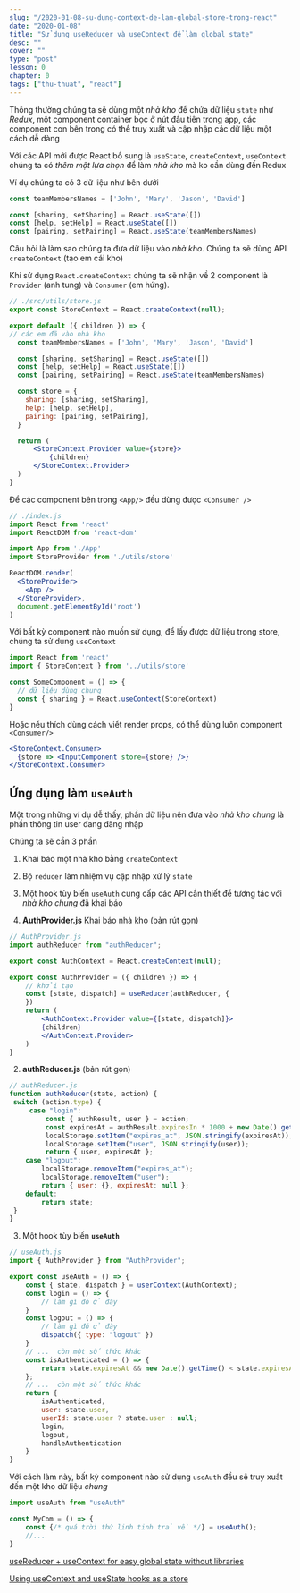 ```yaml
---
slug: "/2020-01-08-su-dung-context-de-lam-global-store-trong-react"
date: "2020-01-08"
title: "Sử dụng useReducer và useContext để làm global state"
desc: ""
cover: ""
type: "post"
lesson: 0
chapter: 0
tags: ["thu-thuat", "react"]
---
```



Thông thường chúng ta sẽ dùng một *nhà kho* để chứa dữ liệu `state` như *Redux*, một component container bọc ở nút đầu tiên trong app,  các component con bên trong có thể truy xuất và cập nhập các dữ liệu một cách dễ dàng

Với  các API mới được React bổ sung là `useState`, `createContext`, `useContext` chúng ta có *thêm một lựa chọn* để làm *nhà kho* mà ko cần dùng đến Redux

Ví dụ chúng ta có 3 dữ liệu như bên dưới

```jsx
const teamMembersNames = ['John', 'Mary', 'Jason', 'David']

const [sharing, setSharing] = React.useState([])
const [help, setHelp] = React.useState([])
const [pairing, setPairing] = React.useState(teamMembersNames)
```

Câu hỏi là làm sao chúng ta đưa dữ liệu vào *nhà kho*. Chúng ta sẽ dùng API `createContext` (tạo em cái kho)

Khi sử dụng `React.createContext` chúng ta sẽ nhận về 2 component là `Provider` (anh tung) và `Consumer` (em hứng). 

```jsx
// ./src/utils/store.js
export const StoreContext = React.createContext(null);

export default ({ children }) => {
// các em đã vào nhà kho
  const teamMembersNames = ['John', 'Mary', 'Jason', 'David']

  const [sharing, setSharing] = React.useState([])
  const [help, setHelp] = React.useState([])
  const [pairing, setPairing] = React.useState(teamMembersNames)

  const store = {
    sharing: [sharing, setSharing],
    help: [help, setHelp],
    pairing: [pairing, setPairing],
  }

  return (
      <StoreContext.Provider value={store}>
          {children}
      </StoreContext.Provider>
  )
}
```

Để các component bên trong `<App/>` đều dùng được `<Consumer />`

```jsx
// ./index.js
import React from 'react'
import ReactDOM from 'react-dom'

import App from './App'
import StoreProvider from './utils/store'

ReactDOM.render(
  <StoreProvider>
    <App />
  </StoreProvider>,
  document.getElementById('root')
)
```

Với bất kỳ component nào muốn sử dụng, để lấy được dữ liệu trong store, chúng ta sử dụng `useContext`

```jsx
import React from 'react'
import { StoreContext } from '../utils/store'

const SomeComponent = () => {
  // dữ liệu dùng chung
  const { sharing } = React.useContext(StoreContext)
}
```

Hoặc nếu thích dùng cách viết render props, có thể dùng luôn component `<Consumer/>`

```jsx
<StoreContext.Consumer>
  {store => <InputComponent store={store} />}
</StoreContext.Consumer>
```

## Ứng dụng làm `useAuth`

Một trong những ví dụ dễ thấy, phần dữ liệu nên đưa vào *nhà kho chung* là phần thông tin user đang đăng nhập

Chúng ta sẽ cần 3 phần
1. Khai báo một nhà kho bằng `createContext`
2. Bộ `reducer` làm nhiệm vụ cập nhập xử lý `state`
3. Một hook tùy biến `useAuth` cung cấp các API cần thiết để tương tác với *nhà kho chung* đã khai báo


1. **AuthProvider.js** Khai báo nhà kho (bản rút gọn)

```jsx
// AuthProvider.js 
import authReducer from "authReducer";

export const AuthContext = React.createContext(null);

export const AuthProvider = ({ children }) => {
    // khởi tạo
    const [state, dispatch] = useReducer(authReducer, {
    })
    return (
        <AuthContext.Provider value={[state, dispatch]}>
        {children}
        </AuthContext.Provider>
    )
}
```

2. **authReducer.js** (bản rút gọn)

```js
// authReducer.js
function authReducer(state, action) {
 switch (action.type) {
     case "login":
         const { authResult, user } = action;
         const expiresAt = authResult.expiresIn * 1000 + new Date().getTime();
         localStorage.setItem("expires_at", JSON.stringify(expiresAt));
         localStorage.setItem("user", JSON.stringify(user));
         return { user, expiresAt };
    case "logout":
        localStorage.removeItem("expires_at");
        localStorage.removeItem("user");
        return { user: {}, expiresAt: null };
    default:
        return state;
 }
}
```

3.  Một hook tùy biến **`useAuth`**

```js
// useAuth.js
import { AuthProvider } from "AuthProvider";

export const useAuth = () => {
    const { state, dispatch } = userContext(AuthContext);
    const login = () => {
        // làm gì đó ở đây
    }
    const logout = () => {
        // làm gì đó ở đây
        dispatch({ type: "logout" })
    }
    // ...  còn một số thức khác
    const isAuthenticated = () => {
        return state.expiresAt && new Date().getTime() < state.expiresAt;
    };
    // ...  còn một số thức khác
    return {
        isAuthenticated,
        user: state.user,
        userId: state.user ? state.user : null;
        login,
        logout,
        handleAuthentication
    }
}
```

Với cách làm này, bất kỳ component nào sử dụng `useAuth` đều sẽ truy xuất đến một kho dữ liệu *chung*

```jsx
import useAuth from "useAuth"

const MyCom = () => {
    const {/* quá trời thứ linh tinh trả về */} = useAuth();
    //...
}
```

[useReducer + useContext for easy global state without libraries](https://swizec.com/blog/usereducer-usecontext-for-easy-global-state-without-libraries/swizec/9182)

[Using useContext and useState hooks as a store](https://dev.to/nazmifeeroz/using-usecontext-and-usestate-hooks-as-a-store-mnm)

